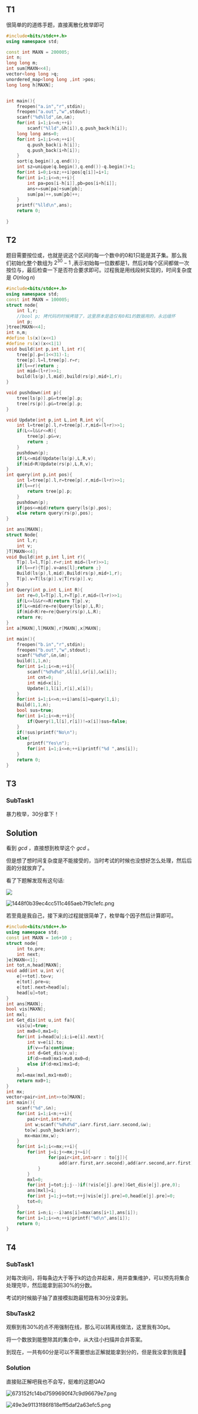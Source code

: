 <!--前言：我直接拿我GitHub的仓库做图床所以图片加载可能有些慢甚至加载不出来，请好好反思自己网络有没有在努力工作（bushi）-->

## T1

很简单的的道练手题，直接离散化枚举即可

```cpp
#include<bits/stdc++.h>
using namespace std;

const int MAXN = 200005;
int n;
long long m;
int sum[MAXN<<4];
vector<long long >q;
unordered_map<long long ,int >pos;
long long h[MAXN];


int main(){
	freopen("a.in","r",stdin);
	freopen("a.out","w",stdout);
	scanf("%d%lld",&n,&m);
	for(int i=1;i<=n;++i)
		scanf("%lld",&h[i]),q.push_back(h[i]);
	long long ans=0;
	for(int i=1;i<=n;++i){
		q.push_back(i-h[i]);
		q.push_back(i+h[i]);
	}
	sort(q.begin(),q.end());
	int sz=unique(q.begin(),q.end())-q.begin()+1;
	for(int i=0;i<sz;++i)pos[q[i]]=i+1;
	for(int i=1;i<=n;++i){
		int pa=pos[i-h[i]],pb=pos[i+h[i]];	
		ans+=sum[pa]+sum[pb];
		sum[pa]++,sum[pb]++;
	}
	printf("%lld\n",ans);
	return 0;
	
}

```


## T2

题目需要按位或，也就是说这个区间的每一个数中的0和1只能是其子集。那么我们初始化整个数组为 $2^{30}-1$ ,表示初始每一位数都是1，然后对每个区间都做一次按位与，最后检查一下是否符合要求即可。过程我是用线段树实现的，时间复杂度是 $O(n\log n)$

```cpp
#include<bits/stdc++.h>
using namespace std;
const int MAXN = 100005;
struct node{
	int l,r;
	//bool p; 拷代码的时候拷错了，这里原本是造仅有0和1的数据用的，永远缅怀
	int p;
}tree[MAXN<<4];
int n,m;
#define ls(x)(x<<1)
#define rs(x)(x<<1|1)
void build(int p,int l,int r){
	tree[p].p=(1<<31)-1;
	tree[p].l=l,tree[p].r=r;
	if(l==r)return ;
	int mid=(l+r)>>1;
	build(ls(p),l,mid),build(rs(p),mid+1,r);
}

void pushdown(int p){
	tree[ls(p)].p&=tree[p].p;
	tree[rs(p)].p&=tree[p].p;
}

void Update(int p,int L,int R,int v){
	int l=tree[p].l,r=tree[p].r,mid=(l+r)>>1;
	if(L<=l&&r<=R){
		tree[p].p&=v;
		return ;
	}
	pushdown(p);
	if(L<=mid)Update(ls(p),L,R,v);
	if(mid<R)Update(rs(p),L,R,v);
}
int query(int p,int pos){
	int l=tree[p].l,r=tree[p].r,mid=(l+r)>>1;
	if(l==r){
		return tree[p].p;
	}
	pushdown(p);
	if(pos<=mid)return query(ls(p),pos);
	else return query(rs(p),pos);
}

int ans[MAXN];
struct Node{
	int l,r;
	int v;
}T[MAXN<<4];
void Build(int p,int l,int r){
	T[p].l=l,T[p].r=r;int mid=(l+r)>>1;
	if(l==r){T[p].v=ans[l];return ;}
	Build(ls(p),l,mid),Build(rs(p),mid+1,r);
	T[p].v=T[ls(p)].v|T[rs(p)].v;
}
int Query(int p,int L,int R){
	int re=0,l=T[p].l,r=T[p].r,mid=(l+r)>>1;
	if(L<=l&&r<=R)return T[p].v;
	if(L<=mid)re=re|Query(ls(p),L,R);
	if(mid<R)re=re|Query(rs(p),L,R);
	return re;
}
int a[MAXN],l[MAXN],r[MAXN],x[MAXN];

int main(){
	freopen("b.in","r",stdin);
	freopen("b.out","w",stdout);
	scanf("%d%d",&n,&m);
	build(1,1,n);
	for(int i=1;i<=m;++i){
		scanf("%d%d%d",&l[i],&r[i],&x[i]);
		int cnt=0;
		int mid=x[i];
		Update(1,l[i],r[i],x[i]);
	}
	for(int i=1;i<=n;++i)ans[i]=query(1,i);
	Build(1,1,n);
	bool sus=true;
	for(int i=1;i<=m;++i){
		if(Query(1,l[i],r[i])!=x[i])sus=false;
	}
	if(!sus)printf("No\n");
	else{
		printf("Yes\n");
		for(int i=1;i<=n;++i)printf("%d ",ans[i]);
	}
	return 0;
}

```


## T3

### SubTask1

暴力枚举，30分拿下！

## Solution

看到 $gcd$ ，直接想到枚举这个 $gcd$ 。

但是想了想时间复杂度是不能接受的，当时考试的时候也没想好怎么处理，然后后面的分就放弃了。

看了下题解发现有这句话:


![](https://pic.imge.cc/2024/07/29/66a7403c5f195.png)


![1448f0b39ec4cc511c465aeb7f9c1efc.png](https://krseoul.imgtbl.com/i/2024/07/29/66a7415855efd.png)


若至竟是我自己，接下来的过程就很简单了，枚举每个因子然后计算即可。

```cpp
#include<bits/stdc++.h>
using namespace std;
const int MAXN = 1e6+10 ;
struct node{
    int to,pre;
    int next;
}e[MAXN<<1];
int tot,n,head[MAXN];
void add(int u,int v){
    e[++tot].to=v;
    e[tot].pre=u;
    e[tot].next=head[u];
    head[u]=tot;
}
int ans[MAXN];
bool vis[MAXN];
int mxl;
int Get_dis(int u,int fa){
    vis[u]=true;
    int mx0=0,mx1=0;
    for(int i=head[u];i;i=e[i].next){
        int v=e[i].to;
        if(v==fa)continue;
        int d=Get_dis(v,u);
        if(d>=mx0)mx1=mx0,mx0=d;
        else if(d>mx1)mx1=d;
    }
    mxl=max(mxl,mx1+mx0);
    return mx0+1;
}
int mx;
vector<pair<int,int>>to[MAXN];
int main(){
    scanf("%d",&n);
    for(int i=1;i<n;++i){
        pair<int,int>arr;
       int w;scanf("%d%d%d",&arr.first,&arr.second,&w);
       to[w].push_back(arr);
       mx=max(mx,w); 
    }
    for(int i=1;i<=mx;++i){
        for(int j=i;j<=mx;j+=i){
                for(pair<int,int>arr : to[j]){
                    add(arr.first,arr.second),add(arr.second,arr.first);
            }
        }
        mxl=0;
        for(int j=tot;j;j--)if(!vis[e[j].pre])Get_dis(e[j].pre,0);
        ans[mxl]=i;
        for(int j=1;j<=tot;++j)vis[e[j].pre]=0,head[e[j].pre]=0;
        tot=0;
    }
    for(int i=n;i;--i)ans[i]=max(ans[i+1],ans[i]);
    for(int i=1;i<=n;++i)printf("%d\n",ans[i]);
    return 0;
}

```


## T4

### SubTask1

对每次询问，将每条边大于等于k的边合并起来，用并查集维护，可以预先将集合处理完毕，然后能拿到前30%的分数。

考试的时候脑子抽了直接模拟跑最短路有30分没拿到。

### SbuTask2

观察到有30%的点不用强制在线，那么可以转离线做法，这里我有30pt。

将一个数放到能整除其的集合中，从大往小扫描并合并答案。

到现在，一共有60分是可以不需要想出正解就能拿到分的，但是我没拿到我是🤡


### Solution

直接贴正解吧我也不会写，挺难的这题QAQ

![673152fc14bd7599690f47c9d96679e7.png](https://vip.helloimg.com/i/2024/07/29/66a752251eca6.png)

![49e3e91131f86f818eff5daf2a63efc5.png](https://vip.helloimg.com/i/2024/07/29/66a75224ef6b5.png)

